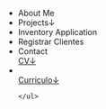  <ul id='ul-header' >
        <Link to="/personal-Website"> <li className='Header-list' >About Me</li></Link>  
         <div className='Header-projects'>
         <li   className='Header-list projects' >Projects↓</li>    
         <Link to="/inventory"> <li   className='Header-list projects' >Inventory Application</li></Link>
         <Link to="/registrar"> <li   className='Header-list projects' >Registrar Clientes</li></Link>  
         </div>
        <Link to="/contact"> <li className='Header-list'> Contact  </li></Link>    
        <a id='CV' href='https://www.scribd.com/document/553485298/My-Resume'
         download='CV.pdf' target="_blank" rel="noopener noreferrer" > CV↓  <li className='Header-list'> 
        </li> </a>
        <a   target="_blank" rel="noopener noreferrer" id='CV' href='https://www.scribd.com/document/565717418/My-Resume-1' > Curriculo↓ </a>

    </ul>